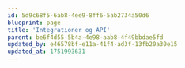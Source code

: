 ```yaml
---
id: 5d9c68f5-6ab8-4ee9-8ff6-5ab2734a50d6
blueprint: page
title: 'Integrationer og API'
parent: be6f4d55-5b4a-4e98-aab8-4f49bbdae5fd
updated_by: e46578bf-e11a-41f4-ad3f-13fb20a30e15
updated_at: 1751993631
---
```

